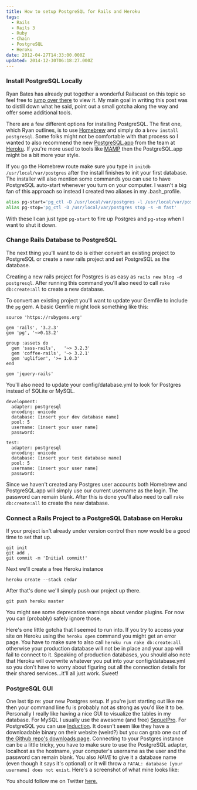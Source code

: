 ```yaml
---
title: How to setup PostgreSQL for Rails and Heroku
tags:
  - Rails
  - Rails 3
  - Ruby
  - Chain
  - PostgreSQL
  - Heroku
date: 2012-04-27T14:33:00.000Z
updated: 2014-12-30T06:18:27.000Z
---
```


### Install PostgreSQL Locally

Ryan Bates has already put together a wonderful Railscast on this topic so feel free to [jump over there](http://railscasts.com/episodes/342-migrating-to-postgresql) to view it. My main goal in writing this post was to distill down what he said, point out a small gotcha along the way and offer some additional tools.

There are a few different options for installing PostgreSQL. The first one, which Ryan outlines, is to use [Homebrew](http://mxcl.github.com/homebrew/) and simply do a `brew install postgresql`. Some folks might not be comfortable with that process so I wanted to also recommend the new [PostgreSQL.app](http://postgresapp.com/) from the team at [Heroku](http://www.heroku.com/). If you're more used to tools like [MAMP](http://www.mamp.info/en/index.html) then the PostgreSQL.app might be a bit more your style.

If you go the Homebrew route make sure you type in `initdb /usr/local/var/postgres` after the install finishes to init your first database. The installer will also mention some commands you can use to have PostgreSQL auto-start whenever you turn on your computer. I wasn't a big fan of this approach so instead I created two aliases in my .bash_profile.

```bash
alias pg-start='pg_ctl -D /usr/local/var/postgres -l /usr/local/var/postgres/server.log start'
alias pg-stop='pg_ctl -D /usr/local/var/postgres stop -s -m fast'
```

With these I can just type `pg-start` to fire up Postgres and `pg-stop` when I want to shut it down.

### Change Rails Database to PostgreSQL

The next thing you'll want to do is either convert an existing project to PostgreSQL or create a new rails project and set PostgreSQL as the database.

Creating a new rails project for Postgres is as easy as `rails new blog -d postgresql`. After running this command you'll also need to call `rake db:create:all` to create a new database.

To convert an existing project you'll want to update your Gemfile to include the `pg` gem. A basic Gemfile might look something like this:

    source 'https://rubygems.org'

    gem 'rails', '3.2.3'
    gem 'pg', '~>0.13.2'

    group :assets do
      gem 'sass-rails',   '~> 3.2.3'
      gem 'coffee-rails', '~> 3.2.1'
      gem 'uglifier', '>= 1.0.3'
    end

    gem 'jquery-rails'

You'll also need to update your config/database.yml to look for Postgres instead of SQLite or MySQL.

    development:
      adapter: postgresql
      encoding: unicode
      database: [insert your dev database name]
      pool: 5
      username: [insert your user name]
      password:

    test:
      adapter: postgresql
      encoding: unicode
      database: [insert your test database name]
      pool: 5
      username: [insert your user name]
      password:

Since we haven't created any Postgres user accounts both Homebrew and PostgreSQL.app will simply use our current username as the login. The password can remain blank. After this is done you'll also need to call `rake db:create:all` to create the new database.

### Connect a Rails Project to a PostgreSQL Database on Heroku

If your project isn't already under version control then now would be a good time to set that up.

    git init
    git add .
    git commit -m 'Initial commit!'

Next we'll create a free Heroku instance

    heroku create --stack cedar

After that's done we'll simply push our project up there.

    git push heroku master

You might see some deprecation warnings about vendor plugins. For now you can (probably) safely ignore those.

Here's one little gotcha that I seemed to run into. If you try to access your site on Heroku using the `heroku open` command you might get an error page. You have to make sure to also call `heroku run rake db:create:all` otherwise your production database will not be in place and your app will fail to connect to it. Speaking of production databases, you should also note that Heroku will overwrite whatever you put into your config/database.yml so you don't have to worry about figuring out all the connection details for their shared services...it'll all just work. Sweet!

### PostgreSQL GUI

One last tip re: your new Postgres setup. If you're just starting out like me then your command line fu is probably not as strong as you'd like it to be. Personally I really like having a nice GUI to visualize the tables in my database. For MySQL I usually use the awesome (and free) [SequelPro](http://www.sequelpro.com/). For PostgreSQL you can use [Induction](http://inductionapp.com/). It doesn't seem like they have a downloadable binary on their website (weird?) but you can grab one out of [the Github repo's downloads page](https://github.com/Induction/Induction/downloads). Connecting to your Postgres instance can be a little tricky, you have to make sure to use the PostgreSQL adapter, localhost as the hostname, your computer's username as the user and the password can remain blank. You also _HAVE_ to give it a database name (even though it says it's optional) or it will throw a `FATAL: database [your username] does not exist`. Here's a screenshot of what mine looks like:

You should follow me on Twitter [here.](http://twitter.com/rob_dodson)
